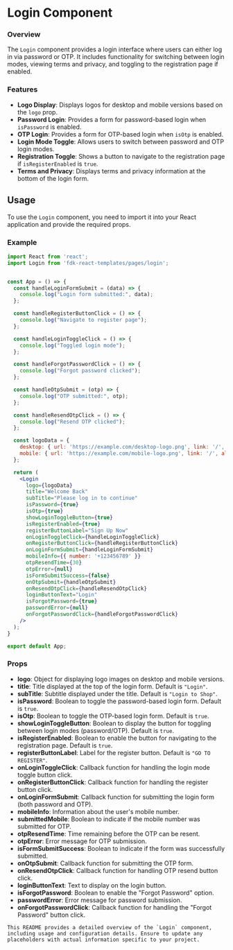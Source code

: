 # Login Component

### Overview
The `Login` component provides a login interface where users can either log in via password or OTP. It includes functionality for switching between login modes, viewing terms and privacy, and toggling to the registration page if enabled.

### Features

- **Logo Display**: Displays logos for desktop and mobile versions based on the `logo` prop.
- **Password Login**: Provides a form for password-based login when `isPassword` is enabled.
- **OTP Login**: Provides a form for OTP-based login when `isOtp` is enabled.
- **Login Mode Toggle**: Allows users to switch between password and OTP login modes.
- **Registration Toggle**: Shows a button to navigate to the registration page if `isRegisterEnabled` is `true`.
- **Terms and Privacy**: Displays terms and privacy information at the bottom of the login form.

## Usage
To use the `Login` component, you need to import it into your React application and provide the required props.

### Example

```jsx
import React from 'react';
import Login from 'fdk-react-templates/pages/login';


const App = () => {
  const handleLoginFormSubmit = (data) => {
    console.log("Login form submitted:", data);
  };

  const handleRegisterButtonClick = () => {
    console.log("Navigate to register page");
  };

  const handleLoginToggleClick = () => {
    console.log("Toggled login mode");
  };

  const handleForgotPasswordClick = () => {
    console.log("Forgot password clicked");
  };

  const handleOtpSubmit = (otp) => {
    console.log("OTP submitted:", otp);
  };

  const handleResendOtpClick = () => {
    console.log("Resend OTP clicked");
  };

  const logoData = {
    desktop: { url: 'https://example.com/desktop-logo.png', link: '/', alt: 'Desktop Logo' },
    mobile: { url: 'https://example.com/mobile-logo.png', link: '/', alt: 'Mobile Logo' },
  };

  return (
    <Login
      logo={logoData}
      title="Welcome Back"
      subTitle="Please log in to continue"
      isPassword={true}
      isOtp={true}
      showLoginToggleButton={true}
      isRegisterEnabled={true}
      registerButtonLabel="Sign Up Now"
      onLoginToggleClick={handleLoginToggleClick}
      onRegisterButtonClick={handleRegisterButtonClick}
      onLoginFormSubmit={handleLoginFormSubmit}
      mobileInfo={{ number: '+123456789' }}
      otpResendTime={30}
      otpError={null}
      isFormSubmitSuccess={false}
      onOtpSubmit={handleOtpSubmit}
      onResendOtpClick={handleResendOtpClick}
      loginButtonText="Login"
      isForgotPassword={true}
      passwordError={null}
      onForgotPasswordClick={handleForgotPasswordClick}
    />
  );
}

export default App;

```

### Props

- **logo**: Object for displaying logo images on desktop and mobile versions.
- **title**: Title displayed at the top of the login form. Default is `"Login"`.
- **subTitle**: Subtitle displayed under the title. Default is `"Login to Shop"`.
- **isPassword**: Boolean to toggle the password-based login form. Default is `true`.
- **isOtp**: Boolean to toggle the OTP-based login form. Default is `true`.
- **showLoginToggleButton**: Boolean to display the button for toggling between login modes (password/OTP). Default is `true`.
- **isRegisterEnabled**: Boolean to enable the button for navigating to the registration page. Default is `true`.
- **registerButtonLabel**: Label for the register button. Default is `"GO TO REGISTER"`.
- **onLoginToggleClick**: Callback function for handling the login mode toggle button click.
- **onRegisterButtonClick**: Callback function for handling the register button click.
- **onLoginFormSubmit**: Callback function for submitting the login form (both password and OTP).
- **mobileInfo**: Information about the user's mobile number.
- **submittedMobile**: Boolean to indicate if the mobile number was submitted for OTP.
- **otpResendTime**: Time remaining before the OTP can be resent.
- **otpError**: Error message for OTP submission.
- **isFormSubmitSuccess**: Boolean to indicate if the form was successfully submitted.
- **onOtpSubmit**: Callback function for submitting the OTP form.
- **onResendOtpClick**: Callback function for handling OTP resend button click.
- **loginButtonText**: Text to display on the login button.
- **isForgotPassword**: Boolean to enable the "Forgot Password" option.
- **passwordError**: Error message for password submission.
- **onForgotPasswordClick**: Callback function for handling the "Forgot Password" button click.

```
This README provides a detailed overview of the `Login` component, including usage and configuration details. Ensure to update any placeholders with actual information specific to your project.
